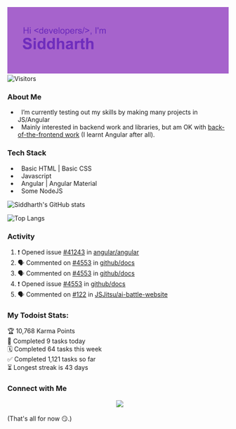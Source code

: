 ![## Hey there `<developers/>`! I'm Siddharth.](./header.png)
![Visitors](https://visitor-badge.glitch.me/badge?page_id=SiddharhthShyniben.SiddharthShyniben)

###  About Me 

- &nbsp; I’m currently testing out my skills by making many projects in JS/Angular
- &nbsp; Mainly interested in backend work and libraries, but am OK with [back-of-the-frontend work](https://css-tricks.com/the-great-divide/) (I learnt Angular after all).

### Tech Stack

- &nbsp; Basic HTML | Basic CSS
- &nbsp; Javascript
- &nbsp; Angular | Angular Material
- &nbsp; Some NodeJS

![Siddharth's GitHub stats](https://github-readme-stats.vercel.app/api?username=SiddharthShyniben&count_private=true&show_icons=true&theme=dark)

![Top Langs](https://github-readme-stats.vercel.app/api/top-langs/?username=SiddharthSHyniben&theme=dark)

### Activity

<!--START_SECTION:activity-->
1. ❗️ Opened issue [#41243](https://github.com/angular/angular/issues/41243) in [angular/angular](https://github.com/angular/angular)
2. 🗣 Commented on [#4553](https://github.com/github/docs/issues/4553) in [github/docs](https://github.com/github/docs)
3. 🗣 Commented on [#4553](https://github.com/github/docs/issues/4553) in [github/docs](https://github.com/github/docs)
4. ❗️ Opened issue [#4553](https://github.com/github/docs/issues/4553) in [github/docs](https://github.com/github/docs)
5. 🗣 Commented on [#122](https://github.com/JSJitsu/ai-battle-website/issues/122) in [JSJitsu/ai-battle-website](https://github.com/JSJitsu/ai-battle-website)
<!--END_SECTION:activity-->

### My Todoist Stats:
<!-- TODO-IST:START -->
🏆  10,768 Karma Points           
🌸  Completed 9 tasks today           
🗓  Completed 64 tasks this week           
✅  Completed 1,121 tasks so far           
⏳  Longest streak is 43 days
<!-- TODO-IST:END -->

### Connect with Me

<p align="center">
&nbsp; <a href="mailto:siddharth.muscat@gmail.com" target="_blank" rel="noopener noreferrer"><img src="https://logodownload.org/wp-content/uploads/2018/03/gmail-logo-16.png"  width="50px"/></a>
</p>

(That's all for now :smirk:.)

